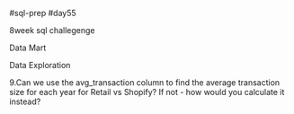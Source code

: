 #sql-prep
#day55

8week sql challegenge

Data Mart

Data Exploration

9.Can we use the avg_transaction column to find the average transaction size for each year for Retail vs Shopify? If not - how would you calculate it instead?